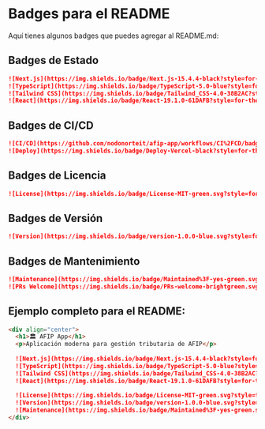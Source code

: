 # Badges para el README

Aquí tienes algunos badges que puedes agregar al README.md:

## Badges de Estado
```markdown
![Next.js](https://img.shields.io/badge/Next.js-15.4.4-black?style=for-the-badge&logo=next.js)
![TypeScript](https://img.shields.io/badge/TypeScript-5.0-blue?style=for-the-badge&logo=typescript)
![Tailwind CSS](https://img.shields.io/badge/Tailwind_CSS-4.0-38B2AC?style=for-the-badge&logo=tailwind-css)
![React](https://img.shields.io/badge/React-19.1.0-61DAFB?style=for-the-badge&logo=react)
```

## Badges de CI/CD
```markdown
![CI/CD](https://github.com/nodonorteit/afip-app/workflows/CI%2FCD/badge.svg)
![Deploy](https://img.shields.io/badge/Deploy-Vercel-black?style=for-the-badge&logo=vercel)
```

## Badges de Licencia
```markdown
![License](https://img.shields.io/badge/License-MIT-green.svg?style=for-the-badge)
```

## Badges de Versión
```markdown
![Version](https://img.shields.io/badge/version-1.0.0-blue.svg?style=for-the-badge)
```

## Badges de Mantenimiento
```markdown
![Maintenance](https://img.shields.io/badge/Maintained%3F-yes-green.svg?style=for-the-badge)
![PRs Welcome](https://img.shields.io/badge/PRs-welcome-brightgreen.svg?style=for-the-badge)
```

## Ejemplo completo para el README:
```markdown
<div align="center">
  <h1>🏛️ AFIP App</h1>
  <p>Aplicación moderna para gestión tributaria de AFIP</p>
  
  ![Next.js](https://img.shields.io/badge/Next.js-15.4.4-black?style=for-the-badge&logo=next.js)
  ![TypeScript](https://img.shields.io/badge/TypeScript-5.0-blue?style=for-the-badge&logo=typescript)
  ![Tailwind CSS](https://img.shields.io/badge/Tailwind_CSS-4.0-38B2AC?style=for-the-badge&logo=tailwind-css)
  ![React](https://img.shields.io/badge/React-19.1.0-61DAFB?style=for-the-badge&logo=react)
  
  ![License](https://img.shields.io/badge/License-MIT-green.svg?style=for-the-badge)
  ![Version](https://img.shields.io/badge/version-1.0.0-blue.svg?style=for-the-badge)
  ![Maintenance](https://img.shields.io/badge/Maintained%3F-yes-green.svg?style=for-the-badge)
</div>
``` 
